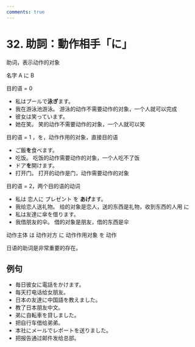 ```yaml
---
comments: true
---
```


# 32. 助詞：動作相手「に」

助词，表示动作的对象

名字 A に B 

目的语 = 0

- 私はプールで**泳ぎ**ます。
- 我在游泳池游泳。  游泳的动作不需要动作的对象，一个人就可以完成
- 彼女は笑っています。
- 她在笑。  笑的动作不需要动作的对象，一个人就可以笑

目的语 = 1 ，を，动作作用的对象，直接目的语

- ご飯**を**食べます。
- 吃饭。  吃饭的动作需要动作的对象，一个人吃不了饭
- ドア**を**開けます。
- 打开门。  打开的动作是门，动作需要动作的对象

目的语 = 2，两个目的语的动词

- 私は 恋人に プレゼント を **あげ**ます。
- 我给恋人送礼物。  给的对象是恋人，送的东西是礼物，收到东西的人用 に
- 私は友達に傘を借ります。
- 我借朋友的伞。  借的对象是朋友，借的东西是伞

动作主体 は 动作对方 に 动作作用对象 を 动作

日语的助词是非常重要的存在。

## 例句

- 毎日彼女に電話をかけます。
- 每天打电话给女朋友。
- 日本の友達に中国語を教えました。
- 教了日本朋友中文。
- 弟に自転車を貸しました。
- 把自行车借给弟弟。
- 本社にメールでレポートを送りました。
- 把报告通过邮件发给总部。
